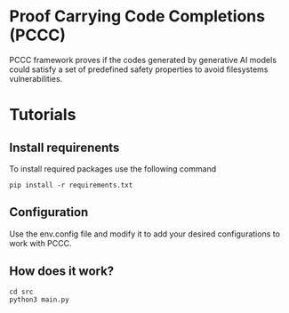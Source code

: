 # Proof Carrying Code Completions (PCCC) 
PCCC framework proves if the codes generated by generative AI models could satisfy a set of predefined safety properties to avoid filesystems vulnerabilities.


# Tutorials
## Install requirenents
To install required packages use the following command
```
pip install -r requirements.txt
```
## Configuration
Use the env.config file and modify it to add your desired configurations to work with PCCC.
## How does it work?

```
cd src
python3 main.py
```
